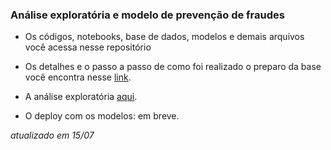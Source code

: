 ### Análise exploratória e modelo de prevenção de fraudes

* Os códigos, notebooks, base de dados, modelos e demais arquivos você acessa nesse repositório

* Os detalhes e o passo a passo de como foi realizado o preparo da base você encontra nesse [link](https://medium.com/@joaovictordds/an%C3%A1lise-de-clientes-empr%C3%A9stimos-e-fraudes-ab48763d8180).
* A análise exploratória [aqui](https://medium.com/@joaovictordds/german-bank-eda-ml-parte-2-3-7c499a59c664).

* O deploy com os modelos: em breve.

*atualizado em 15/07*

